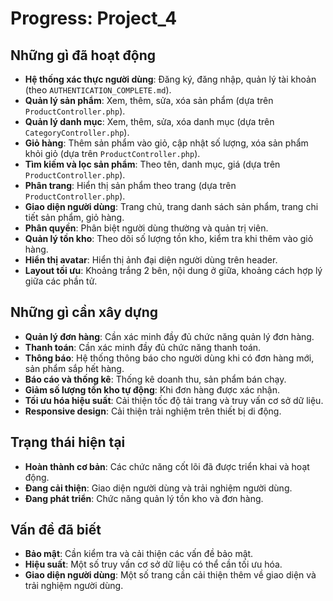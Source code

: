 # Progress: Project_4

## Những gì đã hoạt động
* **Hệ thống xác thực người dùng**: Đăng ký, đăng nhập, quản lý tài khoản (theo `AUTHENTICATION_COMPLETE.md`).
* **Quản lý sản phẩm**: Xem, thêm, sửa, xóa sản phẩm (dựa trên `ProductController.php`).
* **Quản lý danh mục**: Xem, thêm, sửa, xóa danh mục (dựa trên `CategoryController.php`).
* **Giỏ hàng**: Thêm sản phẩm vào giỏ, cập nhật số lượng, xóa sản phẩm khỏi giỏ (dựa trên `ProductController.php`).
* **Tìm kiếm và lọc sản phẩm**: Theo tên, danh mục, giá (dựa trên `ProductController.php`).
* **Phân trang**: Hiển thị sản phẩm theo trang (dựa trên `ProductController.php`).
* **Giao diện người dùng**: Trang chủ, trang danh sách sản phẩm, trang chi tiết sản phẩm, giỏ hàng.
* **Phân quyền**: Phân biệt người dùng thường và quản trị viên.
* **Quản lý tồn kho**: Theo dõi số lượng tồn kho, kiểm tra khi thêm vào giỏ hàng.
* **Hiển thị avatar**: Hiển thị ảnh đại diện người dùng trên header.
* **Layout tối ưu**: Khoảng trắng 2 bên, nội dung ở giữa, khoảng cách hợp lý giữa các phần tử.

## Những gì cần xây dựng
* **Quản lý đơn hàng**: Cần xác minh đầy đủ chức năng quản lý đơn hàng.
* **Thanh toán**: Cần xác minh đầy đủ chức năng thanh toán.
* **Thông báo**: Hệ thống thông báo cho người dùng khi có đơn hàng mới, sản phẩm sắp hết hàng.
* **Báo cáo và thống kê**: Thống kê doanh thu, sản phẩm bán chạy.
* **Giảm số lượng tồn kho tự động**: Khi đơn hàng được xác nhận.
* **Tối ưu hóa hiệu suất**: Cải thiện tốc độ tải trang và truy vấn cơ sở dữ liệu.
* **Responsive design**: Cải thiện trải nghiệm trên thiết bị di động.

## Trạng thái hiện tại
* **Hoàn thành cơ bản**: Các chức năng cốt lõi đã được triển khai và hoạt động.
* **Đang cải thiện**: Giao diện người dùng và trải nghiệm người dùng.
* **Đang phát triển**: Chức năng quản lý tồn kho và đơn hàng.

## Vấn đề đã biết
* **Bảo mật**: Cần kiểm tra và cải thiện các vấn đề bảo mật.
* **Hiệu suất**: Một số truy vấn cơ sở dữ liệu có thể cần tối ưu hóa.
* **Giao diện người dùng**: Một số trang cần cải thiện thêm về giao diện và trải nghiệm người dùng. 